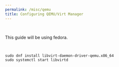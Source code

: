 ```yaml
---
permalink: /misc/qemu
title: Configuring QEMU/Virt Manager
---
```


<br>

This guide will be using fedora.

<br>

```
sudo dnf install libvirt-daemon-driver-qemu.x86_64
sudo systemctl start libvirtd
```

